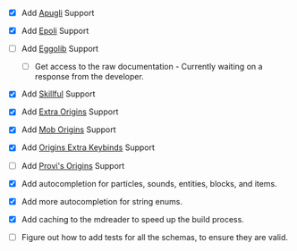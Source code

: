 - [x] Add [Apugli](https://apugli.readthedocs.io/en/latest/) Support
- [x] Add [Epoli](https://epoli-docs.readthedocs.io/en/latest/) Support
- [ ] Add [Eggolib](https://eggolib.github.io/latest/) Support
  - [ ] Get access to the raw documentation - Currently waiting on a response from the developer.
- [x] Add [Skillful](https://skillful-docs.readthedocs.io/en/latest/) Support
- [x] Add [Extra Origins](https://github.com/MoriyaShiine/extra-origins/wiki) Support
- [x] Add [Mob Origins](https://moborigins.ultrusmods.me/en/latest/) Support
- [x] Add [Origins Extra Keybinds](https://www.curseforge.com/minecraft/mc-mods/origins-extra-keybinds) Support
- [ ] Add [Provi's Origins](https://github.com/Provismet/Provi-Origins/wiki) Support

- [x] Add autocompletion for particles, sounds, entities, blocks, and items.
- [x] Add more autocompletion for string enums.
- [x] Add caching to the mdreader to speed up the build process.

- [ ] Figure out how to add tests for all the schemas, to ensure they are valid.
